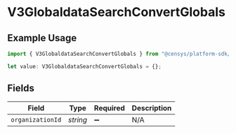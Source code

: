 # V3GlobaldataSearchConvertGlobals

## Example Usage

```typescript
import { V3GlobaldataSearchConvertGlobals } from "@censys/platform-sdk/models/operations";

let value: V3GlobaldataSearchConvertGlobals = {};
```

## Fields

| Field              | Type               | Required           | Description        |
| ------------------ | ------------------ | ------------------ | ------------------ |
| `organizationId`   | *string*           | :heavy_minus_sign: | N/A                |